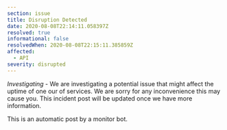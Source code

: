 ```yaml
---
section: issue
title: Disruption Detected
date: 2020-08-08T22:14:11.058397Z
resolved: true
informational: false
resolvedWhen: 2020-08-08T22:15:11.385859Z
affected:
  - API
severity: disrupted
---
```

*Investigating* - We are investigating a potential issue that might affect the uptime of one our of services. We are sorry for any inconvenience this may cause you. This incident post will be updated once we have more information.

This is an automatic post by a monitor bot.
        